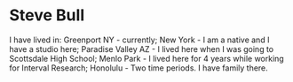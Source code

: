 # Steve Bull
I have lived in:
Greenport NY - currently;
New York - I am a native and I have a studio here;
Paradise Valley AZ - I lived here when I was going to Scottsdale High School;
Menlo Park - I lived here for 4 years while working for Interval Research;
Honolulu - Two time periods. I have family there.
